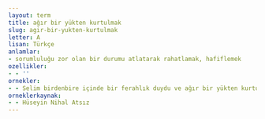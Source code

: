 ```yaml
---
layout: term
title: ağır bir yükten kurtulmak
slug: agir-bir-yukten-kurtulmak
letter: A
lisan: Türkçe
anlamlar:
- sorumluluğu zor olan bir durumu atlatarak rahatlamak, hafiflemek
ozellikler:
- - ''
ornekler:
- - Selim birdenbire içinde bir ferahlık duydu ve ağır bir yükten kurtulmuş insanların manevi kuvvetiyle sordu.
orneklerkaynak:
- - Hüseyin Nihal Atsız
---
```

